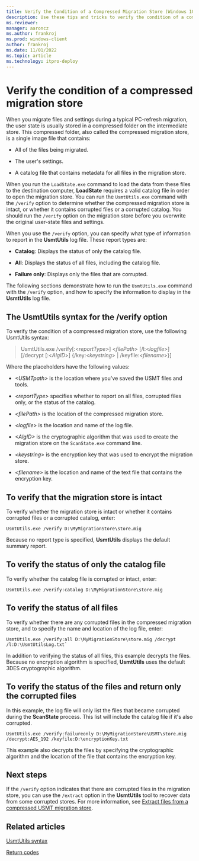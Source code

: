 ```yaml
---
title: Verify the Condition of a Compressed Migration Store (Windows 10)
description: Use these tips and tricks to verify the condition of a compressed migration store when using User State Migration Tool (USMT).
ms.reviewer: 
manager: aaroncz
ms.author: frankroj
ms.prod: windows-client
author: frankroj
ms.date: 11/01/2022
ms.topic: article
ms.technology: itpro-deploy
---
```


# Verify the condition of a compressed migration store

When you migrate files and settings during a typical PC-refresh migration, the user state is usually stored in a compressed folder on the intermediate store. This compressed folder, also called the compressed migration store, is a single image file that contains:

- All of the files being migrated.

- The user's settings.

- A catalog file that contains metadata for all files in the migration store.

When you run the `LoadState.exe` command to load the data from these files to the destination computer, **LoadState** requires a valid catalog file in order to open the migration store. You can run the `UsmtUtils.exe` command with the `/verify` option to determine whether the compressed migration store is intact, or whether it contains corrupted files or a corrupted catalog. You should run the `/verify` option on the migration store before you overwrite the original user-state files and settings.

When you use the `/verify` option, you can specify what type of information to report in the **UsmtUtils** log file. These report types are:

- **Catalog**: Displays the status of only the catalog file.

- **All**: Displays the status of all files, including the catalog file.

- **Failure only**: Displays only the files that are corrupted.

The following sections demonstrate how to run the `UsmtUtils.exe` command with the `/verify` option, and how to specify the information to display in the **UsmtUtils** log file.

## The UsmtUtils syntax for the /verify option

To verify the condition of a compressed migration store, use the following UsmtUtils syntax:

> UsmtUtils.exe /verify\[:&lt;*reportType*&gt;\] &lt;*filePath*&gt; \[/l:&lt;*logfile*&gt;\] \[/decrypt \[:&lt;*AlgID*&gt;\] {/key:&lt;*keystring*&gt; | /keyfile:&lt;*filename*&gt;}\]

Where the placeholders have the following values:

- *&lt;USMTpath&gt;* is the location where you've saved the USMT files and tools.

- *&lt;reportType&gt;* specifies whether to report on all files, corrupted files only, or the status of the catalog.

- *&lt;filePath&gt;* is the location of the compressed migration store.

- *&lt;logfile&gt;* is the location and name of the log file.

- *&lt;AlgID&gt;* is the cryptographic algorithm that was used to create the migration store on the `ScanState.exe` command line.

- *&lt;keystring&gt;* is the encryption key that was used to encrypt the migration store.

- *&lt;filename&gt;* is the location and name of the text file that contains the encryption key.

## To verify that the migration store is intact

To verify whether the migration store is intact or whether it contains corrupted files or a corrupted catalog, enter:

``` syntax
UsmtUtils.exe /verify D:\MyMigrationStore\store.mig
```

Because no report type is specified, **UsmtUtils** displays the default summary report.

## To verify the status of only the catalog file

To verify whether the catalog file is corrupted or intact, enter:

``` syntax
UsmtUtils.exe /verify:catalog D:\MyMigrationStore\store.mig
```

## To verify the status of all files

To verify whether there are any corrupted files in the compressed migration store, and to specify the name and location of the log file, enter:

``` syntax
UsmtUtils.exe /verify:all D:\MyMigrationStore\store.mig /decrypt /l:D:\UsmtUtilsLog.txt`
```

In addition to verifying the status of all files, this example decrypts the files. Because no encryption algorithm is specified, **UsmtUtils** uses the default 3DES cryptographic algorithm.

## To verify the status of the files and return only the corrupted files

In this example, the log file will only list the files that became corrupted during the **ScanState** process. This list will include the catalog file if it's also corrupted.

``` syntax
UsmtUtils.exe /verify:failureonly D:\MyMigrationStore\USMT\store.mig /decrypt:AES_192 /keyfile:D:\encryptionKey.txt
```

This example also decrypts the files by specifying the cryptographic algorithm and the location of the file that contains the encryption key.

## Next steps

If the `/verify` option indicates that there are corrupted files in the migration store, you can use the `/extract` option in the **UsmtUtils** tool to recover data from some corrupted stores. For more information, see [Extract files from a compressed USMT migration store](usmt-extract-files-from-a-compressed-migration-store.md).

## Related articles

[UsmtUtils syntax](usmt-utilities.md)

[Return codes](usmt-return-codes.md)
